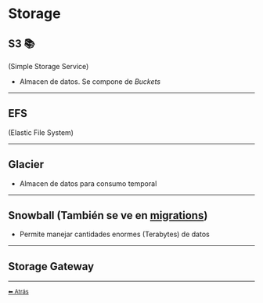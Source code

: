 # Storage

## S3 📚
(Simple Storage Service)

* Almacen de datos. Se compone de *Buckets*
___

## EFS
(Elastic File System)
___

## Glacier
* Almacen de datos para consumo temporal
___

## Snowball (También se ve en [migrations](./../migration/index.md#Snowball))
* Permite manejar cantidades enormes (Terabytes) de datos
___

## Storage Gateway

---
[<small>⬅ Atrás</small>](./../index.md)